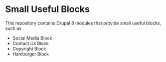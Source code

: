 # Small Useful Blocks

This repository contains Drupal 8 modules that provide small useful blocks, such as 

- Social Media Block
- Contact Us Block
- Copyright Block
- Hamburger Block
